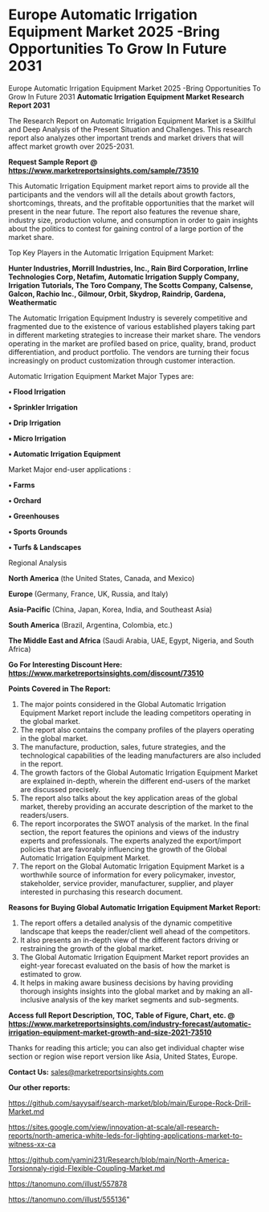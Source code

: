 # Europe Automatic Irrigation Equipment Market 2025 -Bring Opportunities To Grow In Future 2031
Europe Automatic Irrigation Equipment Market 2025 -Bring Opportunities To Grow In Future 2031
<strong>Automatic Irrigation Equipment Market Research Report 2031</strong>

The Research Report on Automatic Irrigation Equipment Market is a Skillful and Deep Analysis of the Present Situation and Challenges. This research report also analyzes other important trends and market drivers that will affect market growth over 2025-2031.

<strong>Request Sample Report @ <a href=https://www.marketreportsinsights.com/sample/73510>https://www.marketreportsinsights.com/sample/73510</a></strong>

This Automatic Irrigation Equipment market report aims to provide all the participants and the vendors will all the details about growth factors, shortcomings, threats, and the profitable opportunities that the market will present in the near future. The report also features the revenue share, industry size, production volume, and consumption in order to gain insights about the politics to contest for gaining control of a large portion of the market share.

Top Key Players in the Automatic Irrigation Equipment Market:

<strong>Hunter Industries, Morrill Industries, Inc., Rain Bird Corporation, Irrline Technologies Corp, Netafim, Automatic Irrigation Supply Company, Irrigation Tutorials, The Toro Company, The Scotts Company, Calsense, Galcon, Rachio Inc., Gilmour, Orbit, Skydrop, Raindrip, Gardena, Weathermatic</strong>

The Automatic Irrigation Equipment Industry is severely competitive and fragmented due to the existence of various established players taking part in different marketing strategies to increase their market share. The vendors operating in the market are profiled based on price, quality, brand, product differentiation, and product portfolio. The vendors are turning their focus increasingly on product customization through customer interaction.

Automatic Irrigation Equipment Market Major Types are:

<strong>• Flood Irrigation

• Sprinkler Irrigation

• Drip Irrigation

• Micro Irrigation

• Automatic Irrigation Equipment</strong>

Market Major end-user applications :

<strong>• Farms

• Orchard

• Greenhouses

• Sports Grounds

• Turfs & Landscapes</strong>

Regional Analysis

</u><strong><b>North America</b></strong> (the United States, Canada, and Mexico)

<strong><b>Europe </b></strong>(Germany, France, UK, Russia, and Italy)

<strong><b>Asia-Pacific</b></strong> (China, Japan, Korea, India, and Southeast Asia)

<strong><b>South America</b></strong> (Brazil, Argentina, Colombia, etc.)

<strong><b>The Middle East and Africa</b></strong> (Saudi Arabia, UAE, Egypt, Nigeria, and South Africa)

<strong>Go For Interesting Discount Here: <a href=https://www.marketreportsinsights.com/discount/73510>https://www.marketreportsinsights.com/discount/73510</a></strong>

<strong>Points Covered in The Report:</strong>
<ol>
  <li>The major points considered in the Global Automatic Irrigation Equipment Market report include the leading competitors operating in the global market.</li>
  <li>The report also contains the company profiles of the players operating in the global market.</li>
  <li>The manufacture, production, sales, future strategies, and the technological capabilities of the leading manufacturers are also included in the report.</li>
  <li>The growth factors of the Global Automatic Irrigation Equipment Market are explained in-depth, wherein the different end-users of the market are discussed precisely.</li>
  <li>The report also talks about the key application areas of the global market, thereby providing an accurate description of the market to the readers/users.</li>
  <li>The report incorporates the SWOT analysis of the market. In the final section, the report features the opinions and views of the industry experts and professionals. The experts analyzed the export/import policies that are favorably influencing the growth of the Global Automatic Irrigation Equipment Market.</li>
  <li>The report on the Global Automatic Irrigation Equipment Market is a worthwhile source of information for every policymaker, investor, stakeholder, service provider, manufacturer, supplier, and player interested in purchasing this research document.</li>
</ol>
<strong>Reasons for Buying Global Automatic Irrigation Equipment Market Report:</strong>

<ol>
  <li>The report offers a detailed analysis of the dynamic competitive landscape that keeps the reader/client well ahead of the competitors.</li>
  <li>It also presents an in-depth view of the different factors driving or restraining the growth of the global market.</li>
  <li>The Global Automatic Irrigation Equipment Market report provides an eight-year forecast evaluated on the basis of how the market is estimated to grow.</li>
  <li>It helps in making aware business decisions by having providing thorough insights insights into the global market and by making an all-inclusive analysis of the key market segments and sub-segments.</li>
</ol>
<strong>Access full Report Description, TOC, Table of Figure, Chart, etc. @ <a href=https://www.marketreportsinsights.com/industry-forecast/automatic-irrigation-equipment-market-growth-and-size-2021-73510>https://www.marketreportsinsights.com/industry-forecast/automatic-irrigation-equipment-market-growth-and-size-2021-73510</a></strong>


Thanks for reading this article; you can also get individual chapter wise section or region wise report version like Asia, United States, Europe.

<strong>Contact Us:</strong>
sales@marketreportsinsights.com

<strong>Our other reports:</strong>

<a href=https://github.com/sayysaif/search-market/blob/main/Europe-Rock-Drill-Market.md>https://github.com/sayysaif/search-market/blob/main/Europe-Rock-Drill-Market.md</a>

<a href=https://sites.google.com/view/innovation-at-scale/all-research-reports/north-america-white-leds-for-lighting-applications-market-to-witness-xx-ca>https://sites.google.com/view/innovation-at-scale/all-research-reports/north-america-white-leds-for-lighting-applications-market-to-witness-xx-ca</a>

<a href=https://github.com/yamini231/Research/blob/main/North-America-Torsionnaly-rigid-Flexible-Coupling-Market.md>https://github.com/yamini231/Research/blob/main/North-America-Torsionnaly-rigid-Flexible-Coupling-Market.md</a>

<a href=https://tanomuno.com/illust/557878>https://tanomuno.com/illust/557878</a>

<a href=https://tanomuno.com/illust/555136>https://tanomuno.com/illust/555136</a>"
